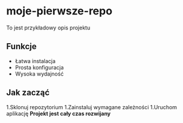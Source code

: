 # moje-pierwsze-repo
To jest przykładowy opis projektu
## Funkcje
- Łatwa instalacja
- Prosta konfiguracja
- Wysoka wydajność
## Jak zacząć
1.Sklonuj repozytorium
1.Zainstaluj wymagane zależności
1.Uruchom aplikację
**Projekt jest cały czas rozwijany**
